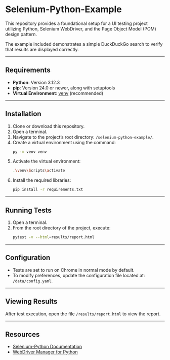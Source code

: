 # Selenium-Python-Example

This repository provides a foundational setup for a UI testing project utilizing Python, Selenium WebDriver, and the Page Object Model (POM) design pattern.

The example included demonstrates a simple DuckDuckGo search to verify that results are displayed correctly.

---

## Requirements

- **Python**: Version 3.12.3
- **pip**: Version 24.0 or newer, along with setuptools
- **Virtual Environment**: [venv](https://packaging.python.org/guides/installing-using-pip-and-virtual-environments/) (recommended)

---

## Installation

1. Clone or download this repository.
2. Open a terminal.
3. Navigate to the project’s root directory: `/selenium-python-example/`.
4. Create a virtual environment using the command:  
   ```bash
   py -m venv venv
   ```
5. Activate the virtual environment:  
   ```bash
   .\venv\Scripts\activate
   ```
6. Install the required libraries:  
   ```bash
   pip install -r requirements.txt
   ```

---

## Running Tests

1. Open a terminal.
2. From the root directory of the project, execute:  
   ```bash
   pytest -v --html=results/report.html
   ```

---

## Configuration

- Tests are set to run on Chrome in normal mode by default.  
- To modify preferences, update the configuration file located at: `/data/config.yaml`.

---

## Viewing Results

After test execution, open the file `/results/report.html` to view the report.

---

## Resources

- [Selenium-Python Documentation](https://selenium-python.readthedocs.io/)  
- [WebDriver Manager for Python](https://github.com/SergeyPirogov/webdriver_manager)  
